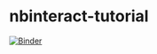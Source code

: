 # nbinteract-tutorial

[![Binder](https://mybinder.org/badge_logo.svg)](https://mybinder.org/v2/gh/royhaast/nbinteract-tutorial/HEAD)
